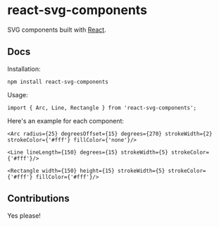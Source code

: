 # react-svg-components

SVG components built with [React][react].

## Docs

Installation:

`npm install react-svg-components`

Usage:

`import { Arc, Line, Rectangle } from 'react-svg-components';`

Here's an example for each component:

`<Arc radius={25} degreesOffset={15} degrees={270} strokeWidth={2} strokeColor={'#fff'} fillColor={'none'}/>`

`<Line lineLength={150} degrees={15} strokeWidth={5} strokeColor={'#fff'}/>`

`<Rectangle width={150} height={15} strokeWidth={5} strokeColor={'#fff'} fillColor={'#fff'}/>`

## Contributions

Yes please!

[react]: http://facebook.github.io/react/
